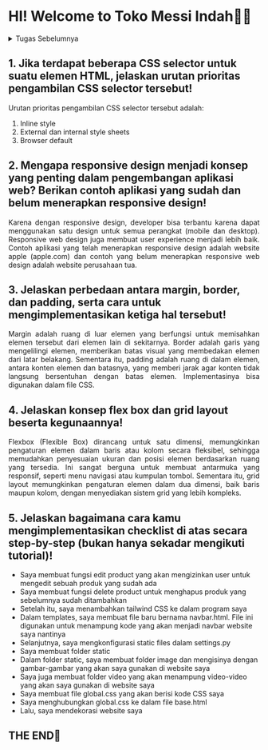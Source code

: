 <h1><b>HI! Welcome to Toko Messi Indah🤩😎</b></h1>
<details>
    <summary>Tugas Sebelumnya</summary>
    <details>
        <summary>Tugas 2</summary>
            <div>
                <h2>
                1. Jelaskan bagaimana cara kamu mengimplementasikan checklist di atas secara step-by-step!</h2>
                <p align="justify">
                <ul>
                    <li>
                        Pertama, saya membuat folder di repositori lokal untuk menyimpan proyek ini. 
                    </li>
                    <li>
                        Selanjutnya, saya membuat repositori baru di github saya. 
                    </li>
                    <li>
                        Lalu, saya menginisiasikan git di repositori lokal dengan <i>command</i> "git init" dan menghubungkan repositori lokal dengan repositori di Github dengan <i>command</i> "git remote add origin [link repo Github saya]". 
                    </li>
                    <li>
                        Saya membuat branch untuk membedakan master dengan development environment agar menjaga kode saya. Saya mengerjakannya di branch development terlebih dahulu. 
                        <i>Step</i> ini opsional.
                    </li>
                    <li>
                        Next stepnya adalah membuat virtual environment. Di terminal, saya menginisiasi virtual environment dengan <i>command</i> "python -m venv env" dan mengaktifkannya dengan <i>command</i> "env\Scripts\activate". 
                    </li>
                    <li>
                        Lalu, saya melakukan instalasi dependencies sesuai dengan yang di tutorial. Karena saya berencana untuk menambahkan gambar di toko saya, saya juga menginstall Pillow.
                    </li>
                    <li>
                        Selanjutnya, saya membuat proyek Django dengan <i>command</i> "django-admin startproject toko-messi-indah".
                    </li>
                    <li>
                        Saya membuat aplikasi baru bernama main dengan menggunakan <i>command</i> "python manage.py startapp main". 
                    </li>
                    <li>
                        Next, saya ke file settings.py dan menambahkan "localhost", dan "127.0.0.1" di bagian ALLOWED_HOSTS. Lalu saya menambahkan "main" di bagian INSTALLED_APPS.
                    </li>
                    <li>
                        Habis itu, saya membuat folder "templates" di dalam main. Saya juga membuat file "main.html" di dalam folder templates yang baru dibuat dan mengisinya dengan konten yang ingin ditampilkan di website.
                    </li>
                    <li>
                        Selanjutnya saya mengubah models dalam file models.py. Saya membuat model name, price, description, category, dan image. 
                    </li>
                    <li>
                        Saya membuat dan mengaplikasikan migrasi model dengan <i>command</i> "python manage.py makemigrations" dan "python manage.py migrate".
                    </li>
                    <li>
                        Lalu, saya mengedit file views.py untuk menghubungkan komponen template dengan komponen view.
                    </li>
                    <li>
                        Saya melakukan konfigurasi routing URL dengan membuat file urls.py dalam direktori main. Saya mengisi file tersebut dengan kode sesuai dengan tutorial. Lalu, saya membuka file urls.py DI DIREKTORI PROYEK (bukan main) dan mengimport fungsi include. Saya juga menambahkan rute URL dalam urlpatterns untuk mengarahkan ke tampilan main.
                    </li>
                    <li>
                        Saya git add, git commit, dan akhirnya git push ke repo master saya untuk menyimpan semua perubahan.
                    </li>
                    <li>
                        Saya membuat proyek baru di PWS dan push proyek toko yang sudah saya buat ke PWS tersebut.
                    </li>
                </ul>
                </p>
            </div>
            <div>
                <h2 align="justify">
                2. Buatlah bagan yang berisi request client ke web aplikasi berbasis Django beserta responnya dan jelaskan pada bagan tersebut kaitan antara <i>urls.py, views.py, models.py, dan berkas html</i>.
                </h2>
                <img src="Bagan.png" alt="Bagan by Theodore Kevin H">
            </div>
            <div>
                <h2>3. Jelaskan fungsi git dalam pengembangan perangkat lunak!</h2>
                <p align="justify">
                Git digunakan sebagai control untuk pengembangan perangkat lunak. Git memudahkan developers untuk bekerja sama menggunakan branch masing-masing sehingga branch utama aman dari error apabila sebuah developer melakukan kesalahan. Lalu, Git juga digunakan untuk menyimpan versi kode dari proyek sehingga developer bisa melihat kembali <i>progress</i> yang telah dibuat. Git (melalui Github) bisa mendukung proses testing melalui CI/CD.
                </p>
            </div>
            <div>
                <h2 align="justify">
                4. Menurut Anda, dari semua framework yang ada, mengapa framework Django dijadikan permulaan pembelajaran pengembangan perangkat lunak?</h2>
                <p align="justify">
                Menurut saya, framework Django dijadikan permulaan pembelajaran pengembangan perangkat lunak karena menggunakan bahasa python yang syntaxnya lumayan mudah untuk dipahami dan <i>beginner friendly</i>. Lalu, komunitas yang besar memudahkan troubleshooting dan versi yang up-to-date karena banyak developer menggunakan framework ini. Alasan terakhir adalah karena Django memudahkan pemahaman pengembangan front-end dan back-end, pengelolaan database, URL routing, dan testing.
                </p>
            </div>
            <div>
                <h2>5. Mengapa model pada Django disebut sebagai ORM?</h2>
                <p align="justify">
                Model Django disebut sebagai ORM karena menghubungkan dan mengelola data di basis data dengan cara yang lebih intuitif dan berorientasi objek. Dalam Django, data disimpan dalam bentuk tabel yang terhubung ke satu sama lain. Django juga memungkinkan CRUD dengan beberapa instruksi.
                </p>
            </div>
        </details>
        <details>
            <summary>Tugas 3</summary>
                <div>
                    <h2> 1. Jelaskan mengapa kita memerlukan data delivery dalam pengimplementasian sebuah platform?
                    </h2>
                    <p align="justify">
                    Data delivery sangat diperlukan karena melalui hal tersebut para user dapat mendapatkan informasi/data <i>real-time</i>. Data delivery menjadi sebuah sarana untuk komunikasi antara database, server, dan juga tampilan page yang akan dilihat oleh user.
                    </p>
                </div>
                <div>
                    <h2> 2.  Menurutmu, mana yang lebih baik antara XML dan JSON? Mengapa JSON lebih populer dibandingkan XML?
                    </h2>
                    <p align="justify">
                    Menurut saya, JSON lebih baik dibandingkan XML karena lebih cepat dan memiliki struktur yang sederhana dan gampang untuk dipahami. Tapi, setelah saya mencari tahu lebih dalam lagi, ternyata XML bisa <i>support</i> data yang lebih rumit. JSON juga lebih populer karena menurut saya lebih enak untuk dibaca. Tampilannya yang ringkas dan sudah terstruktur sangat memudahkan saya ketika membuat tugas ini.
                    </p>
                </div>
                <div>
                    <h2>3. Jelaskan fungsi dari method is_valid() pada form Django dan mengapa kita membutuhkan method tersebut?
                    </h2>
                    <p align="justify">
                    Fungsi dari method is_valid() pada form Django adalah untuk memvalidasi input dari user berdasarkan parameters dan ketentuan yang sudah diprogram sebelumnya. Ini sangat dibutuhkan karena akan mengecek kebenaran data dan juga untuk <i>error handling</i> sebelum disimpan. Fungsi ini juga dibutuhkan karena dapat memastikan keamaan program dari serangan siber.
                    </p>
                </div>
                <div>
                    <h2>4. Mengapa kita membutuhkan csrf_token saat membuat form di Django? Apa yang dapat terjadi jika kita tidak menambahkan csrf_token pada form Django? Bagaimana hal tersebut dapat dimanfaatkan oleh penyerang?
                    </h2>
                    <p align="justify">
                    Kita membutuhkan csrf_token saat membuat form karena akan mengenerate token ID random yang meningkatkan keamanan. Kalau tidak menggunakan csrf_token, default ID dari objek bermulai dari 1 dan akan bertambah secara inkremental untuk setiap objek tambahan. Tanpa penggunaan csrf_token, website jadi rentan terhadapa serangan CSRF (Cross-Site Request Forgery) yang memungkinkan pembuatan request yang berbahaya dari webpage palsu.
                    </p>
                </div>
                <div>
                    <h2>Jelaskan bagaimana cara kamu mengimplementasikan checklist di atas secara step-by-step (bukan hanya sekadar mengikuti tutorial).
                    </h2>
                    <p>
                        <ul>
                            <li align="justify">
                            Saya membuat file baru di direktori templates bernama "base.html". File HTML ini akan berfungsi sebagai kerangka yang akan diextend oleh halaman lain dalam projek.
                            </li>
                            <li align="justify">
                            Saya mengubah DIRS di bagian TEMPLATES dalam file settings.py untuk menambahkan file "base.html" yang tadi sudah saya buat agar dianggap sebagai templates.
                            </li>
                            <li align="justify">
                            Di file models.py, saya mengimport uuid dan membuat fields baru bernama id. ID diisi dengan menggunakan <i>command</i> "models.UUIDField(primary_key=True, default=uuid.uuid4, editable=False)".
                            </li>
                            <li align="justify">
                            Lalu, saya melakukan <i>migrations</i> dengan <i>command</i> "python manage.py makemigrations" dan "python manage.py migrate".
                            </li>
                            <li align="justify">
                            Saya membuat file baru bernama forms.py untuk forms website saya. Di dalam file ini, saya membuat class bernama "ProductForm" yang menerima argumen ModelForm. Dalam class ini, saya membuat model yang akan berisi Product dan fields yang berisi fields yang akan ditanyakan dalam forms (di website saya adalah nama, harga, deskripsi, dan kategori).
                            </li>
                            <li align="justify">
                            Next, di file views.py saya menambahkan import render, import ProductForm, dan juga import Product yang sudah dibuat sebelumnya.
                            </li>
                            <li align="justify">
                            Masih dalam file views.py, saya membuat fungsi baru bernama create_product. Fungsi ini akan membuat form yang dapat menambahkan data Product secara otomatis ketika data disubmit dari form.
                            </li>
                            <li align="justify">
                            Saya ke fungsi show_main dan menambahkan fields baru pernama "product_entries" yang akan berisi product_entries. Saya juga membuat variable product_entries yang diisi dengan <i>command</i> "Product.objects.all()".
                            </li>
                            <li align="justify">
                            Lalu saya mengimport fungsi create_product yang tadi saya buat ke dalam file urls.py dalam direktori main.
                            </li>
                            <li align="justify">
                            Di urlpatterns, saya membuat path baru dengan <i>command</i> "path('create-product', create_product, name='create_product')".
                            </li>
                            <li align="justify">
                            Selanjutnya, saya membuat file baru bernama create_product.html di dalam folder templates. File ini akan mengextend base.html dan berisi csrf token, menampilkan fields form yang sudah dibuat dalam bentuk table, dan juga membuat button untuk submit request form tersebut.
                            </li>
                            <li align="justify">
                            Saya membuat hal yang ingin saya tampilkan di website dalam file main.html. Saya memanggil fields dalam models.py.
                            </li>
                            <li align="justify">
                            Dalam views.py, saya mengimport HttpResponse dan serializers.
                            </li>
                            <li align="justify">
                            Dalam views.py, saya membuat 4 fungsi baru untuk mengembalikan data dalam bentuk XML, JSON, XML by ID, dan juga JSON by ID.
                            </li>
                            <li align="justify">
                            Saya pergi ke file urls.py untuk melakukan routing url. Pertama, saya mengimport 4 fungsi yang tadi saya buat. Lalu, saya membuat 4 path baru di urlpatterns agar dapat mengakses fungsi tersebut.
                            </li>
                            <li align="justify">
                            OK ALL DONE! Saya melakukan git add, commit, dan push. Saya juga melakukan push ke PWS.
                            </li>
                        </ul>
                </div>
                <div>
                    <h2>POSTMAN XML</h2>
                    <img src="xml.png" alt="XML">
                </div>
                <div>
                    <h2>POSTMAN JSON</h2>
                    <img src="json.png" alt="JSON">
                </div>
                <div>
                    <h2>POSTMAN XML by ID</h2>
                    <img src="xml_by_id.png" alt="XML by ID">
                </div>
                <div>
                    <h2>POSTMAN JSON by ID</h2>
                    <img src="json_by_id.png" alt="JSON by ID">
                </div>
        </details>
        <details>
        <summary>Tugas 4</summary>
            <div>
                <h2>1. Apa perbedaan antara HttpResponseRedirect() dan redirect()?</h2>
                <p align="justify">HttpResponseRedirect() hanya bisa menerima argumen dalam bentuk URL sementara redirect() bisa menerima argumen berupa model, view, atau URL juga. Fungsi mereka sama, yaitu untuk <i>redirect</i> ke halaman lain.
                </p>
            </div>
            <div>
                <h2>2. Jelaskan cara kerja penghubungan model Product dengan User!</h2>
                <p align="justify">Setiap Product akan dihubungkan dengan User yang menggunakan Product tersebut. Hubungan ini dilakukan melalui sebuah relationship, di mana sebuah Product pasti terasosiasikan dengan seorang User. Dalam proyek ini, seorang User hanya bisa melihat Product yang telah Ia beli.
                </p>
            </div>
            <div>
                <h2>3. Apa perbedaan antara authentication dan authorization, apakah yang dilakukan saat pengguna login? Jelaskan bagaimana Django mengimplementasikan kedua konsep tersebut.</h2>
                <p align="justify">Authentication adalah pengecekan identitas user. Sementara itu, authorization adalah proses pemeriksaan hak user tersebut. Untuk proses login, proses yang digunakan adalah authentication, karena mengecek apakah username dan password sudah benar dan ada di database. Dalam Django, kita bisa dengan mudah mengimplementasikan konsep authentication karena bisa mengimport authenticate dan login ke program kita. Dengan menggunakan fungsi authenticate() kita bisa memverifikasi identitas user. Untuk mengimplementasikan konsep authorization, Django juga telah memberikan decorators seperti "@login_required" yang sudah saya pakai di program.
                </p>
            </div>
            <div>
                <h2>4. Bagaimana Django mengingat pengguna yang telah login? Jelaskan kegunaan lain dari cookies dan apakah semua cookies aman digunakan?</h2>
                <p align="justify">Django mengingat pengguna yang telah login menggunakan <i>cookies</i>. Cookies menyimpan session ID seorang user dan akan menggunakannya untuk mencari tahu apakah user masih terlogin secara valid atau tidak. Kegunaan lain dari cookies adalah untuk menyimpan preferensi setiap user dan untuk mengumpulkan data dari user sebagai feedback. Tapi, tidak semua cookies aman digunakan. Contohnya, cookies yang memiliki jangka waktu yang panjang dapat meningkatkan risiko keamanan karena user bisa tidak menyadari bahwa mereka masih terlogin. 
                </p>
            </div>
            <div>
                <h2>5. Jelaskan bagaimana cara kamu mengimplementasikan checklist di atas secara step-by-step (bukan hanya sekadar mengikuti tutorial).</h2>
                <p align="justify">
                    <ul>
                        <li>Membuat fungsi dan form registrasi untuk login. Form ini merupakan <i>built-in function</i> dari Django.</li>
                        <li>Membuat file HTML baru yang bernama register.html. Ini akan menampilkan konten untuk user meregistrasikan akun mereka nanti.</li>
                        <li>Membuat fungsi login ke dalam views.py. Fungsi ini berfungsi untuk mengautentikasi pengguna yang ingin login.</li>
                        <li>Di direktori main/templates, saya membuat file HTML baru bernama login.html. Ini akan menjadi tampilan default saat masuk ke URL toko (juga dipakai untuk login).</li>
                        <li>Membuat fungsi logout di views.py. Fungsi ini berfungsi untuk melakukan mekanisme logout.</li>
                        <li>Dalam file main.html, saya membuat button untuk logout</li>
                        <li>Next, saya menambahkan dekorator "@login_required" di atas fungsi show_main agar user yang dapat mengakses bagian tersebut hanya user yang telah berhasil melakukan proses login.</li>
                        <li>Lalu, saya menambahkan data last login pada fungsi login_user dan menampilkannya di halaman web.</li>
                        <li>Saya juga menambahkan variabel last_login dalam fungsi show_main di dalam context.</li>
                        <li>Saya menghubungkan model Product dengan User menggunakan ForeignKey</li>
                        <li>Setelah itu, saya menyimpan perubahan dengan menjalankan command "python manage.py makemigrations" dan "python manage.py migrate".</li>
                        <li>Untuk langkah terakhir, saya menambahkan 3 data kepada setiap user yang telah saya daftarkan (sesuai ketentuan tugas)</li>
            </details>
    </details>
    <div>
        <h2>1. Jika terdapat beberapa CSS selector untuk suatu elemen HTML, jelaskan urutan prioritas pengambilan CSS selector tersebut!</h2>
        <p align="justify">Urutan prioritas pengambilan CSS selector tersebut adalah:
            <ol>
                <li>Inline style</li>
                <li>External dan internal style sheets</li>
                <li>Browser default</li>
            </ol>
        </p>
        <h2>2. Mengapa responsive design menjadi konsep yang penting dalam pengembangan aplikasi web? Berikan contoh aplikasi yang sudah dan belum menerapkan responsive design!</h2>
        <p align="justify">Karena dengan responsive design, developer bisa terbantu karena dapat menggunakan satu design untuk semua perangkat (mobile dan desktop). Responsive web design juga membuat user experience menjadi lebih baik. Contoh aplikasi yang telah menerapkan responsive design adalah website apple (apple.com) dan contoh yang belum menerapkan responsive web design adalah website perusahaan tua.</p>
        <h2>3.  Jelaskan perbedaan antara margin, border, dan padding, serta cara untuk mengimplementasikan ketiga hal tersebut!</h2>
        <p align="justify"> Margin adalah ruang di luar elemen yang berfungsi untuk memisahkan elemen tersebut dari elemen lain di sekitarnya. Border adalah garis yang mengelilingi elemen, memberikan batas visual yang membedakan elemen dari latar belakang. Sementara itu, padding adalah ruang di dalam elemen, antara konten elemen dan batasnya, yang memberi jarak agar konten tidak langsung bersentuhan dengan batas elemen. Implementasinya bisa digunakan dalam file CSS.</p>
        <h2>4.  Jelaskan konsep flex box dan grid layout beserta kegunaannya!</h2>
        <p align="justify">Flexbox (Flexible Box) dirancang untuk satu dimensi, memungkinkan pengaturan elemen dalam baris atau kolom secara fleksibel, sehingga memudahkan penyesuaian ukuran dan posisi elemen berdasarkan ruang yang tersedia. Ini sangat berguna untuk membuat antarmuka yang responsif, seperti menu navigasi atau kumpulan tombol. Sementara itu, grid layout memungkinkan pengaturan elemen dalam dua dimensi, baik baris maupun kolom, dengan menyediakan sistem grid yang lebih kompleks.</p>
        <h2>5. Jelaskan bagaimana cara kamu mengimplementasikan checklist di atas secara step-by-step (bukan hanya sekadar mengikuti tutorial)!</h2>
        <p align="justify">
            <ul>
                <li>Saya membuat fungsi edit product yang akan mengizinkan user untuk mengedit sebuah produk yang sudah ada</li>
                <li>Saya membuat fungsi delete product untuk menghapus produk yang sebelumnya sudah ditambahkan</li>
                <li>Setelah itu, saya menambahkan tailwind CSS ke dalam program saya</li>
                <li>Dalam templates, saya membuat file baru bernama navbar.html. File ini digunakan untuk menampung kode yang akan menjadi navbar website saya nantinya</li>
                <li>Selanjutnya, saya mengkonfigurasi static files dalam settings.py</li>
                <li>Saya membuat folder static</li>
                <li>Dalam folder static, saya membuat folder image dan mengisinya dengan gambar-gambar yang akan saya gunakan di website saya</li>
                <li>Saya juga membuat folder video yang akan menampung video-video yang akan saya gunakan di website saya</li>
                <li>Saya membuat file global.css yang akan berisi kode CSS saya</li>
                <li>Saya menghubungkan global.css ke dalam file base.html</li>
                <li>Lalu, saya mendekorasi website saya</li>
            </ul>
    
<h2>THE END🙏</h2>
